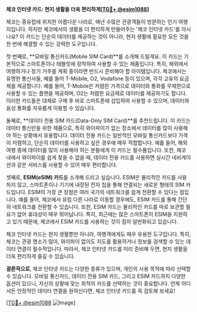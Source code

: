 **체코 인터넷 카드: 현지 생활을 더욱 편리하게[[TG💪+ @esim1088](https://t.me/s/esim1088)]**

체코는 중유럽에 위치한 아름다운 나라로, 매년 수많은 관광객들이 방문하는 인기 여행지입니다. 하지만 체코에서의 생활을 더 편리하게 만들어주는 '체코 인터넷 카드'를 아시나요? 이 카드는 단순히 데이터를 제공하는 것이 아니라, 현지 생활에 필요한 모든 것을 한 번에 해결할 수 있는 강력한 도구입니다.

첫 번째로, **모바일 통신카드(Mobile SIM Card)**를 소개해 드릴게요. 이 카드는 기본적으로 스마트폰이나 태블릿에 장착하여 사용할 수 있는 제품입니다. 특히, 해외에서 여행하거나 장기 거주를 계획 중이라면 반드시 준비해야 할 아이템입니다. 체코에서는 유명한 통신사들, 예를 들어 T-Mobile, O2, Vodafone 등이 있으며, 각각 고유의 요금제를 제공합니다. 예를 들어, T-Mobile은 저렴한 가격으로 데이터와 통화를 무제한으로 사용할 수 있는 플랜을 제공하며, O2는 저렴한 요금제로 데이터를 제공하기도 합니다. 이러한 카드들은 대체로 구매 후 바로 스마트폰에 삽입하여 사용할 수 있으며, 데이터와 음성 통화를 자유롭게 이용할 수 있습니다.

둘째로, **데이터 전용 SIM 카드(Data-Only SIM Card)**를 추천드립니다. 이 카드는 데이터 통신만을 위한 제품으로, 특히 와이파이가 없는 장소에서 데이터를 많이 사용해야 하는 상황에서 유용합니다. 데이터 전용 카드는 일반적인 모바일 통신카드보다 가격이 저렴하고, 단순히 데이터를 사용하고 싶은 경우에 매우 적합합니다. 예를 들어, 해외 여행 중에 데이터를 많이 사용해야 하는 분들에게 이 카드는 필수품입니다. 또한, 체코 내에서 와이파이를 쉽게 찾을 수 없을 때, 데이터 전용 카드를 사용하면 실시간 네비게이션과 같은 서비스를 사용할 수 있어 매우 편리합니다.

셋째로, **ESIM(eSIM) 카드**를 소개해 드리고 싶습니다. ESIM은 물리적인 카드를 사용하지 않고, 스마트폰이나 기기에 내장된 전자 칩을 통해 연결되는 새로운 형태의 SIM 카드입니다. ESIM의 가장 큰 장점은 여러 국가의 네트워크를 쉽게 전환할 수 있다는 점입니다. 예를 들어, 체코에서 유럽 다른 나라로 이동할 경우에도, ESIM 카드를 통해 간단히 네트워크를 전환할 수 있습니다. 또한, ESIM 카드는 물리적인 카드를 따로 보관할 필요가 없어 휴대성이 매우 뛰어납니다. 특히, 최근에는 많은 스마트폰이 ESIM을 지원하고 있기 때문에, 체코에서 ESIM 카드를 사용하는 것이 점차 일반화되고 있습니다.

체코 인터넷 카드는 현지 생활뿐만 아니라, 여행객에게도 매우 유용한 도구입니다. 특히, 체코는 관광 명소가 많아, 와이파이 없이도 지도를 활용하거나 정보를 검색할 수 있는 데이터 연결이 필수적입니다. 따라서, 체코 인터넷 카드를 미리 준비해 두면, 현지 생활을 더욱 편리하게 즐길 수 있습니다.

**결론적으로**, 체코 인터넷 카드는 다양한 종류가 있으며, 개인의 사용 목적에 따라 선택할 수 있습니다. 모바일 통신카드, 데이터 전용 SIM 카드, 그리고 ESIM 카드까지 다양한 옵션이 있으니, 자신의 상황에 맞는 최적의 카드를 선택하는 것이 중요합니다. 언제 어디서든 안정적인 데이터 연결을 원하신다면, 체코 인터넷 카드를 꼭 검토해 보세요!

[[TG💪+ @esim1088](https://t.me/s/esim1088) ![Image](https://i.postimg.cc/Y0z9fWf4/image.png)]